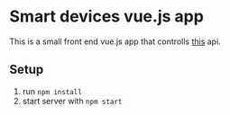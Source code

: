 # Smart devices vue.js app
This is a small front end vue.js app that controlls [this](https://github.com/markjhvonk/devices-rest) api.

## Setup
1. run `npm install`
2. start server with `npm start`